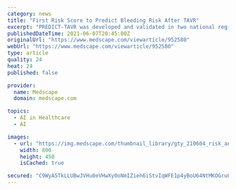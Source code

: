 ```yaml
---
category: news
title: "First Risk Score to Predict Bleeding Risk After TAVR"
excerpt: "PREDICT-TAVR was developed and validated in two national registries in Europe and outperformed existing risk scores developed outside TAVR."
publishedDateTime: 2021-06-07T20:45:00Z
originalUrl: "https://www.medscape.com/viewarticle/952580"
webUrl: "https://www.medscape.com/viewarticle/952580"
type: article
quality: 24
heat: 24
published: false

provider:
  name: Medscape
  domain: medscape.com

topics:
  - AI in Healthcare
  - AI

images:
  - url: "https://img.medscape.com/thumbnail_library/gty_210604_risk_analysis_button_800x450.jpg"
    width: 800
    height: 450
    isCached: true

secured: "C9WyA5TkLLUBwJVHu0eVHwXy0oNmIZieh6iStvIqWFE1p4yBoU64NtMKOGru0lk4VqDuXyxV20GehUvPWcCGMjYH4tudbFcj3hbGT6QXMCx4jUjCuzQmUus2fNCJbNBFrIOQ152UEPE37MnFp4tDE2Mn1I0ppJq75M2WI9/8vQkV5v6zMPI4QPfsyOjUG4+yp1zYkt4nynnrF0r16GrdxIZjnqG5fvP84QrR/xoAH2ujHY3LK/v3dYUVsooEsiF4RoQckdXs6kTzrleVTx8hJGyVA6uzpxx7+oxmmGjZrobBPGHcepOTXgbD8omd21H9n109iNv8npodMO4+q+css2Nyz0xTQfmYSPEr0has0dE=;DNx99TbhC5Uc9SZj17aflQ=="
---
```


